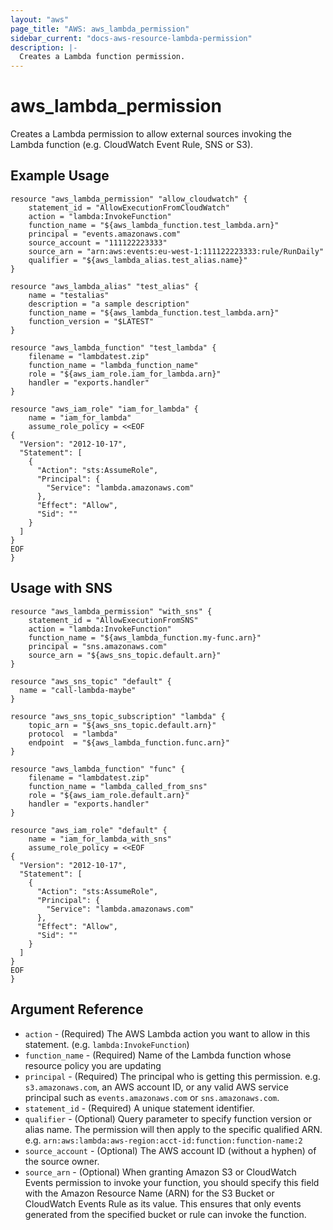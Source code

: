```yaml
---
layout: "aws"
page_title: "AWS: aws_lambda_permission"
sidebar_current: "docs-aws-resource-lambda-permission"
description: |-
  Creates a Lambda function permission.
---
```


# aws\_lambda\_permission

Creates a Lambda permission to allow external sources invoking the Lambda function
(e.g. CloudWatch Event Rule, SNS or S3).

## Example Usage

```
resource "aws_lambda_permission" "allow_cloudwatch" {
    statement_id = "AllowExecutionFromCloudWatch"
    action = "lambda:InvokeFunction"
    function_name = "${aws_lambda_function.test_lambda.arn}"
    principal = "events.amazonaws.com"
    source_account = "111122223333"
    source_arn = "arn:aws:events:eu-west-1:111122223333:rule/RunDaily"
    qualifier = "${aws_lambda_alias.test_alias.name}"
}

resource "aws_lambda_alias" "test_alias" {
    name = "testalias"
    description = "a sample description"
    function_name = "${aws_lambda_function.test_lambda.arn}"
    function_version = "$LATEST"
}

resource "aws_lambda_function" "test_lambda" {
    filename = "lambdatest.zip"
    function_name = "lambda_function_name"
    role = "${aws_iam_role.iam_for_lambda.arn}"
    handler = "exports.handler"
}

resource "aws_iam_role" "iam_for_lambda" {
    name = "iam_for_lambda"
    assume_role_policy = <<EOF
{
  "Version": "2012-10-17",
  "Statement": [
    {
      "Action": "sts:AssumeRole",
      "Principal": {
        "Service": "lambda.amazonaws.com"
      },
      "Effect": "Allow",
      "Sid": ""
    }
  ]
}
EOF
}
```

## Usage with SNS

```
resource "aws_lambda_permission" "with_sns" {
    statement_id = "AllowExecutionFromSNS"
    action = "lambda:InvokeFunction"
    function_name = "${aws_lambda_function.my-func.arn}"
    principal = "sns.amazonaws.com"
    source_arn = "${aws_sns_topic.default.arn}"
}

resource "aws_sns_topic" "default" {
  name = "call-lambda-maybe"
}

resource "aws_sns_topic_subscription" "lambda" {
    topic_arn = "${aws_sns_topic.default.arn}"
    protocol  = "lambda"
    endpoint  = "${aws_lambda_function.func.arn}"
}

resource "aws_lambda_function" "func" {
    filename = "lambdatest.zip"
    function_name = "lambda_called_from_sns"
    role = "${aws_iam_role.default.arn}"
    handler = "exports.handler"
}

resource "aws_iam_role" "default" {
    name = "iam_for_lambda_with_sns"
    assume_role_policy = <<EOF
{
  "Version": "2012-10-17",
  "Statement": [
    {
      "Action": "sts:AssumeRole",
      "Principal": {
        "Service": "lambda.amazonaws.com"
      },
      "Effect": "Allow",
      "Sid": ""
    }
  ]
}
EOF
}
```

## Argument Reference

 * `action` - (Required) The AWS Lambda action you want to allow in this statement. (e.g. `lambda:InvokeFunction`)
 * `function_name` - (Required) Name of the Lambda function whose resource policy you are updating
 * `principal` - (Required) The principal who is getting this permission.
 	e.g. `s3.amazonaws.com`, an AWS account ID, or any valid AWS service principal
 	such as `events.amazonaws.com` or `sns.amazonaws.com`.
 * `statement_id` - (Required) A unique statement identifier.
 * `qualifier` - (Optional) Query parameter to specify function version or alias name.
 	The permission will then apply to the specific qualified ARN.
 	e.g. `arn:aws:lambda:aws-region:acct-id:function:function-name:2`
 * `source_account` - (Optional) The AWS account ID (without a hyphen) of the source owner.
 * `source_arn` - (Optional) When granting Amazon S3 or CloudWatch Events permission to
  invoke your function, you should specify this field with the Amazon Resource Name (ARN)
  for the S3 Bucket or CloudWatch Events Rule as its value.  This ensures that only events
  generated from the specified bucket or rule can invoke the function.
